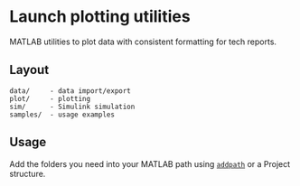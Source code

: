 # Launch plotting utilities
MATLAB utilities to plot data with consistent formatting for tech reports.

## Layout
```
data/     - data import/export
plot/     - plotting
sim/      - Simulink simulation
samples/  - usage examples
```

## Usage
Add the folders you need into your MATLAB path using [`addpath`](https://www.mathworks.com/help/matlab/ref/addpath.html) or a Project structure.
